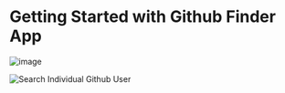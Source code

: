 # Getting Started with Github Finder App
![image](https://github.com/prasea/reactF2B/assets/40534146/a91b14a1-752f-4d31-b717-f40829853d61)


![Search Individual Github User](https://github.com/prasea/reactF2B/assets/40534146/999fa972-2aa6-4fee-b977-e3c31e6229ab)
